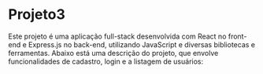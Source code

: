 # Projeto3
Este projeto é uma aplicação full-stack desenvolvida com React no front-end e Express.js no back-end, utilizando JavaScript e diversas bibliotecas e ferramentas. Abaixo está uma descrição do projeto, que envolve funcionalidades de cadastro, login e a listagem de usuários:

